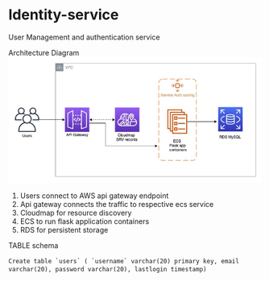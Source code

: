 # Identity-service
User Management and authentication service

Architecture Diagram
![identityservice.jpeg](identityservice.jpeg)

1. Users connect to AWS api gateway endpoint
2. Api gateway connects the traffic to respective ecs service
3. Cloudmap for resource discovery 
4. ECS to run flask application containers 
5. RDS for persistent storage

TABLE schema
```commandline
Create table `users` ( `username` varchar(20) primary key, email varchar(20), password varchar(20), lastlogin timestamp) 
```
